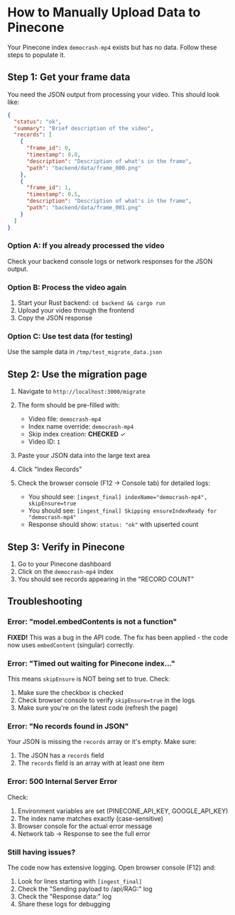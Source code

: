 # How to Manually Upload Data to Pinecone

Your Pinecone index `democrash-mp4` exists but has no data. Follow these steps to populate it.

## Step 1: Get your frame data

You need the JSON output from processing your video. This should look like:

```json
{
  "status": "ok",
  "summary": "Brief description of the video",
  "records": [
    {
      "frame_id": 0,
      "timestamp": 0.0,
      "description": "Description of what's in the frame",
      "path": "backend/data/frame_000.png"
    },
    {
      "frame_id": 1,
      "timestamp": 0.5,
      "description": "Description of what's in the frame",
      "path": "backend/data/frame_001.png"
    }
  ]
}
```

### Option A: If you already processed the video
Check your backend console logs or network responses for the JSON output.

### Option B: Process the video again
1. Start your Rust backend: `cd backend && cargo run`
2. Upload your video through the frontend
3. Copy the JSON response

### Option C: Use test data (for testing)
Use the sample data in `/tmp/test_migrate_data.json`

## Step 2: Use the migration page

1. Navigate to `http://localhost:3000/migrate`
2. The form should be pre-filled with:
   - Video file: `democrash-mp4`
   - Index name override: `democrash-mp4`
   - Skip index creation: **CHECKED** ✓
   - Video ID: `1`

3. Paste your JSON data into the large text area

4. Click "Index Records"

5. Check the browser console (F12 → Console tab) for detailed logs:
   - You should see: `[ingest_final] indexName="democrash-mp4", skipEnsure=true`
   - You should see: `[ingest_final] Skipping ensureIndexReady for "democrash-mp4"`
   - Response should show: `status: "ok"` with upserted count

## Step 3: Verify in Pinecone

1. Go to your Pinecone dashboard
2. Click on the `democrash-mp4` index
3. You should see records appearing in the "RECORD COUNT"

## Troubleshooting

### Error: "model.embedContents is not a function"

**FIXED!** This was a bug in the API code. The fix has been applied - the code now uses `embedContent` (singular) correctly.

### Error: "Timed out waiting for Pinecone index..."

This means `skipEnsure` is NOT being set to true. Check:
1. Make sure the checkbox is checked
2. Check browser console to verify `skipEnsure=true` in the logs
3. Make sure you're on the latest code (refresh the page)

### Error: "No records found in JSON"

Your JSON is missing the `records` array or it's empty. Make sure:
1. The JSON has a `records` field
2. The `records` field is an array with at least one item

### Error: 500 Internal Server Error

Check:
1. Environment variables are set (PINECONE_API_KEY, GOOGLE_API_KEY)
2. The index name matches exactly (case-sensitive)
3. Browser console for the actual error message
4. Network tab → Response to see the full error

### Still having issues?

The code now has extensive logging. Open browser console (F12) and:
1. Look for lines starting with `[ingest_final]`
2. Check the "Sending payload to /api/RAG:" log
3. Check the "Response data:" log
4. Share these logs for debugging

